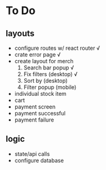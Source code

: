# To Do

## layouts
- configure routes w/ react router √
- crate error page √
- create layout for merch
  1. Search bar popup √ 
  1. Fix filters (desktop) √ 
  1. Sort by (desktop)
  1. Filter popup (mobile)
- individual stock item
- cart
- payment screen
- payment successful
- payment failure

## logic
- state/api calls
- configure database
